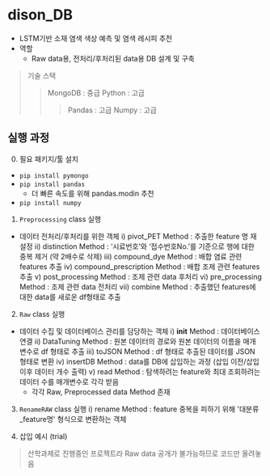 # dison_DB
- LSTM기반 소재 염색 색상 예측 및 염색 레시피 추천
- 역할
  - Raw data용, 전처리/후처리된 data용 DB 설계 및 구축
 
> 기술 스택
> > MongoDB : 중급
> > Python  : 고급
> > > Pandas  : 고급
> > > Numpy   : 고급

## 실행 과정
0. 필요 패키지/툴 설치
- `pip install pymongo`
- `pip install pandas`
  - 더 빠른 속도를 위해 pandas.modin 추천
- `pip install numpy`

1. `Preprocessing` class 실행
- 데이터 전처리/후처리를 위한 객체
  i)    pivot_PET Method : 추출한 feature 명 재설정
  ii)   distinction Method : ‘시료번호’와 ‘접수번호No.’를 기준으로 행에 대한 중복 제거 (약 2배수로 삭제)
  iii)  compound_dye Method : 배합 염료 관련 features 추출
  iv)   compound_prescription Method : 배합 조제 관련 features 추출
  v)    post_processing Method : 조제 관련 data 후처리
  vi)   pre_processing Method : 조제 관련 data 전처리
  vii)  combine Method : 추출했던 features에 대한 data를 새로운 df형태로 추출
  
2. `Raw` class 실행
- 데이터 수집 및 데이터베이스 관리를 담당하는 객체
  i)    __init__ Method : 데이터베이스 연결
  ii)   DataTuning Method : 원본 데이터의 경로와 원본 데이터의 이름을 매개변수로 df 형태로 추출
  iii)  toJSON Method : df 형태로 추출된 데이터를 JSON 형태로 변환
  iv)   insertDB Method : data를 DB에 삽입하는 과정 (삽입 이전/삽입 이후 데이터 개수 출력)
  v)    read Method : 탐색하려는 feature와 최대 조회하려는 데이터 수를 매개변수로 각각 받음
    - 각각 Raw, Preprocessed data Method 존재
    
3. `RenameRAW` class 실행
  i)    rename Method : feature 중복을 피하기 위해 '대분류_feature명' 형식으로 변환하는 객체
  
4. 삽입 예시 (trial)

> 산학과제로 진행중인 프로젝트라 Raw data 공개가 불가능하므로 코드만 올려놓음
